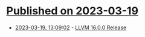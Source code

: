 # [Published on 2023-03-19](index.md)

* [2023-03-19, 13:09:02](https://lobste.rs/s/4sojfc/llvm_16_0_0_release) - [LLVM 16.0.0 Release](https://discourse.llvm.org/t/llvm-16-0-0-release/69326)

